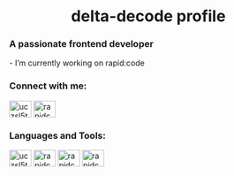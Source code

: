 <h1 align="center">delta-decode profile</h1>
<h3 align="left">A passionate frontend developer</h3>
- I’m currently working on rapid:code

<h3 align="left">Connect with me:</h3>
<p align="left">
<a href="https://www.youtube.com/c/uczsl5tbgva4b9i0rtakusew" target="blank"><img align="center" src="https://simpleicons.org/icons/youtube.svg" alt="uczsl5tbgva4b9i0rtakusew" height="30" width="40" /></a>
<a href="https://discord.gg/rapidcode" target="blank"><img align="center" src="https://simpleicons.org/icons/discord.svg" alt="rapidcode" height="30" width="40" /></a>
</p>

<h3 align="left">Languages and Tools:</h3>
<p align="left">
<img align="center" src="https://simpleicons.org/icons/lua.svg" alt="uczsl5tbgva4b9i0rtakusew" height="30" width="40" /></a>
<img align="center" src="https://simpleicons.org/icons/html5.svg" alt="rapidcode" height="30" width="40" /></a>
<img align="center" src="https://simpleicons.org/icons/adobephotoshop.svg" alt="rapidcode" height="30" width="40" /></a>
<img align="center" src="https://simpleicons.org/icons/visualstudiocode.svg" alt="rapidcode" height="30" width="40" /></a>
</p>
